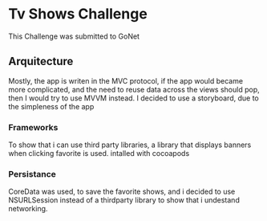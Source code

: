 # Tv Shows Challenge

This Challenge was submitted to GoNet

## Arquitecture

Mostly, the app is writen in the MVC protocol, if the app would became more complicated, and the need to reuse data across the views should pop, then I would try to use MVVM instead.
I decided to use a storyboard, due to the simpleness of the app

### Frameworks

To show that i can use third party libraries, a library that displays banners when clicking favorite is used.
intalled with cocoapods

### Persistance

CoreData was used, to save the favorite shows, and i decided to use NSURLSession instead of a thirdparty library to show that i undestand networking.

